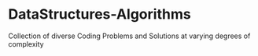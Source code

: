# DataStructures-Algorithms
Collection of diverse Coding Problems and Solutions at varying degrees of complexity
